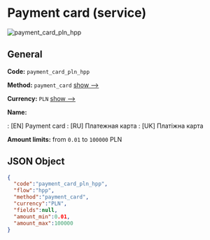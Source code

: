 
# Payment card (service) 
![payment_card_pln_hpp](https://static.openfintech.io/payment_methods/payment_card_pln_hpp/logo.svg?w=400&c=v0.59.26#w200)  

## General 
 
**Code:** `payment_card_pln_hpp` 
 
**Method:** `payment_card` 
 [show -->](/payment-methods/payment_card/) 
 
**Currency:** `PLN` [show -->](/currencies/PLN/) 
 
**Name:** 
 
:	[EN] Payment card 
:	[RU] Платежная карта 
:	[UK] Платіжна карта 
 
**Amount limits:** from `0.01` to `100000` PLN 

## JSON Object 

```json
{
  "code":"payment_card_pln_hpp",
  "flow":"hpp",
  "method":"payment_card",
  "currency":"PLN",
  "fields":null,
  "amount_min":0.01,
  "amount_max":100000
}
```  
